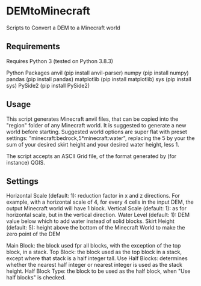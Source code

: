 # DEMtoMinecraft
Scripts to Convert a DEM to a Minecraft world


## Requirements
Requires Python 3 (tested on Python 3.8.3)

Python Packages
	anvil (pip install anvil-parser)
	numpy (pip install numpy)
	pandas (pip install pandas)
	matplotlib (pip install matplotlib)
	sys (pip install sys)
	PySide2 (pip install PySide2)

## Usage
This script generates Minecraft anvil files, that can be copied into the "region" folder of any Minecraft world. It is suggested to generate a new world before starting. Suggested world options are super flat with preset settings: "minecraft:bedrock,5*minecraft:water", replacing the 5 by your the sum of your desired skirt height and your desired water height, less 1.

The script accepts an ASCII Grid file, of the format generated by (for instance) QGIS.

## Settings
Horizontal Scale (default: 1): reduction factor in x and z directions. For example, with a horizontal scale of 4, for every 4 cells in the input DEM, the output Minecraft world will have 1 block.
Vertical Scale (default: 1): as for horizontal scale, but in the vertical direction.
Water Level (default: 1): DEM value below which to add water instead of solid blocks.
Skirt Height (default: 5): height above the bottom of the Minecraft World to make the zero point of the DEM

Main Block: the block used fpr all blocks, with the exception of the top block, in a stack.
Top Block: the block used as the top block in a stack, except where that stack is a half integer tall.
Use Half Blocks: determines whether the nearest half integer or nearest integer is used as the stack height.
Half Block Type: the block to be used as the half block, when "Use half blocks" is checked.

